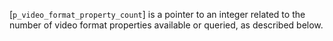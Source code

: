 [`p_video_format_property_count`] is a pointer to an integer related to
the number of video format properties available or queried, as described
below.